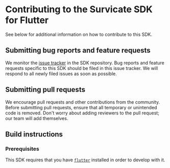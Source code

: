 # Contributing to the Survicate SDK for Flutter

See below for additional information on how to contribute to this SDK.

## Submitting bug reports and feature requests

We monitor the [issue tracker](https://github.com/andre-paraense/survicate-flutter-sdk/issues) in the SDK repository. Bug reports and feature requests specific to this SDK should be filed in this issue tracker. We will respond to all newly filed issues as soon as possible.

## Submitting pull requests

We encourage pull requests and other contributions from the community. Before submitting pull requests, ensure that all temporary or unintended code is removed. Don't worry about adding reviewers to the pull request; our team will add themselves.

## Build instructions

### Prerequisites

This SDK requires that you have [`flutter`](https://flutter.dev/docs/get-started/install) installed in order to develop with it.
